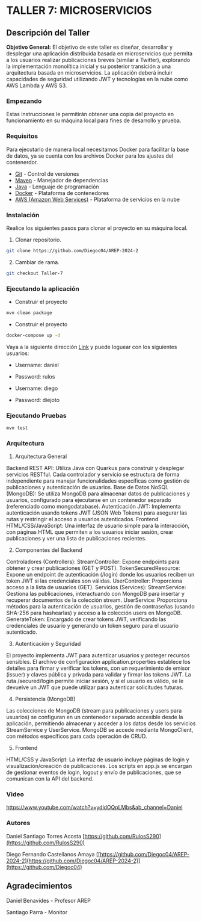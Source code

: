 # TALLER 7: MICROSERVICIOS

## Descripción del Taller

**Objetivo General:** El objetivo de este taller es diseñar, desarrollar y desplegar una aplicación distribuida basada en microservicios que permita a los usuarios realizar publicaciones breves (similar a Twitter), explorando la implementación monolítica inicial y su posterior transición a una arquitectura basada en microservicios. La aplicación deberá incluir capacidades de seguridad utilizando JWT y tecnologías en la nube como AWS Lambda y AWS S3.


### Empezando

Estas instrucciones le permitirán obtener una copia del proyecto en funcionamiento en su máquina local para fines de desarrollo y prueba.

### Requisitos

Para ejecutarlo de manera local necesitamos Docker para facilitar la base de datos, ya se cuenta con los archivos Docker
para los ajustes del contenerdor.

* [Git](https://git-scm.com/) - Control de versiones
* [Maven](https://maven.apache.org/) - Manejador de dependencias
* [Java](https://www.oracle.com/java/technologies/downloads/#java17) - Lenguaje de programación
* [Docker](https://www.docker.com/) - Plataforma de contenedores
* [AWS (Amazon Web Services)](https://aws.amazon.com/es/) - Plataforma de servicios en la nube



### Instalación

Realice los siguientes pasos para clonar el proyecto en su máquina local.

1. Clonar repositorio.

```bash
git clone https://github.com/Diegoc04/AREP-2024-2
```

2. Cambiar de rama.

```bash
git checkout Taller-7
```

### Ejecutando la aplicación

* Construir el proyecto
```bash
mvn clean package
```

* Construir el proyecto
```bash
docker-compose up -d
```
Vaya a la siguiente dirección [Link](http://localhost:8080/) y puede loguear con los siguientes usuarios:

* Username: daniel
* Password: rulos

* Username: diego
* Password: diejoto

### Ejecutando Pruebas

```bash
mvn test
```

### Arquitectura

1. Arquitectura General
   
Backend REST API: Utiliza Java con Quarkus para construir y desplegar servicios RESTful. Cada controlador y servicio se estructura de forma independiente para manejar funcionalidades específicas como gestión de publicaciones y autenticación de usuarios.
Base de Datos NoSQL (MongoDB): Se utiliza MongoDB para almacenar datos de publicaciones y usuarios, configurado para ejecutarse en un contenedor separado (referenciado como mongodatabase).
Autenticación JWT: Implementa autenticación usando tokens JWT (JSON Web Tokens) para asegurar las rutas y restringir el acceso a usuarios autenticados.
Frontend HTML/CSS/JavaScript: Una interfaz de usuario simple para la interacción, con páginas HTML que permiten a los usuarios iniciar sesión, crear publicaciones y ver una lista de publicaciones recientes.

2. Componentes del Backend
   
Controladores (Controllers):
StreamController: Expone endpoints para obtener y crear publicaciones (GET y POST).
TokenSecuredResource: Expone un endpoint de autenticación (/login) donde los usuarios reciben un token JWT si las credenciales son válidas.
UserController: Proporciona acceso a la lista de usuarios (GET).
Servicios (Services):
StreamService: Gestiona las publicaciones, interactuando con MongoDB para insertar y recuperar documentos de la colección stream.
UserService: Proporciona métodos para la autenticación de usuarios, gestión de contraseñas (usando SHA-256 para hashearlas) y acceso a la colección users en MongoDB.
GenerateToken: Encargado de crear tokens JWT, verificando las credenciales de usuario y generando un token seguro para el usuario autenticado.

3. Autenticación y Seguridad
   
El proyecto implementa JWT para autenticar usuarios y proteger recursos sensibles.
El archivo de configuración application.properties establece los detalles para firmar y verificar los tokens, con un requerimiento de emisor (issuer) y claves pública y privada para validar y firmar los tokens JWT.
La ruta /secured/login permite iniciar sesión, y si el usuario es válido, se le devuelve un JWT que puede utilizar para autenticar solicitudes futuras.

4. Persistencia (MongoDB)
   
Las colecciones de MongoDB (stream para publicaciones y users para usuarios) se configuran en un contenedor separado accesible desde la aplicación, permitiendo almacenar y acceder a los datos desde los servicios StreamService y UserService.
MongoDB se accede mediante MongoClient, con métodos específicos para cada operación de CRUD.

5. Frontend
    
HTML/CSS y JavaScript: La interfaz de usuario incluye páginas de login y visualización/creación de publicaciones. Los scripts en app.js se encargan de gestionar eventos de login, logout y envío de publicaciones, que se comunican con la API del backend.

### Video

https://www.youtube.com/watch?v=ydldOQpLMbs&ab_channel=Daniel

### Autores

Daniel Santiago Torres Acosta [https://github.com/RulosS290](https://github.com/RulosS290)

Diego Fernando Castellanos Amaya [[https://github.com/Diegoc04/AREP-2024-2](https://github.com/Diegoc04/AREP-2024-2)](https://github.com/Diegoc04)

## Agradecimientos

Daniel Benavides - Profesor AREP

Santiago Parra - Monitor

